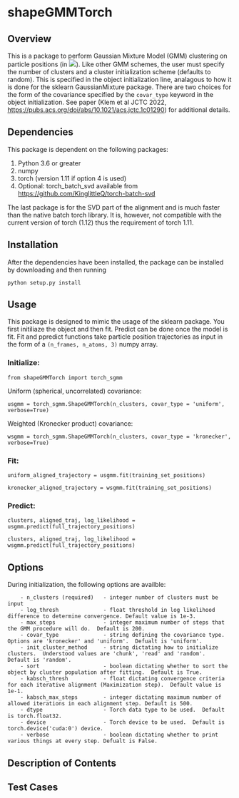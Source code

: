 # shapeGMMTorch

## Overview

This is a package to perform Gaussian Mixture Model (GMM) clustering on particle positions (in <img src="https://render.githubusercontent.com/render/math?math=\mathbb{R}^3">). Like other GMM schemes, the user must specify the number of clusters and a cluster initialization scheme (defaults to random).  This is specified in the object initialization line, analagous to how it is done for the sklearn GaussianMixture package.  There are two choices for the form of the covariance  specified by the `covar_type` keyword in the object initialization.  See paper (Klem et al JCTC 2022, https://pubs.acs.org/doi/abs/10.1021/acs.jctc.1c01290) for additional details.

## Dependencies

This package is dependent on the following packages:

1. Python 3.6 or greater
2. numpy
3. torch (version 1.11 if option 4 is used)
4. Optional: torch_batch_svd available from https://github.com/KinglittleQ/torch-batch-svd

The last package is for the SVD part of the alignment and is much faster than the native batch torch library.  It is, however, not compatible with the current version of torch (1.12) thus the requirement of torch 1.11.

## Installation

After the dependencies have been installed, the package can be installed by downloading and then running

`python setup.py install`

## Usage 

This package is designed to mimic the usage of the sklearn package.  You first initiliaze the object and then fit.  Predict can be done once the model is fit.  Fit and ppredict functions take particle position trajectories as input in the form of a `(n_frames, n_atoms, 3)` numpy array.

### Initialize:

`from shapeGMMTorch import torch_sgmm`

Uniform (spherical, uncorrelated) covariance:

`usgmm = torch_sgmm.ShapeGMMTorch(n_clusters, covar_type = 'uniform', verbose=True)`

Weighted (Kronecker product) covariance:

`wsgmm = torch_sgmm.ShapeGMMTorch(n_clusters, covar_type = 'kronecker', verbose=True)`

### Fit:

`uniform_aligned_trajectory = usgmm.fit(training_set_positions)`

`kronecker_aligned_trajectory = wsgmm.fit(training_set_positions)`

### Predict:


`clusters, aligned_traj, log_likelihood = usgmm.predict(full_trajectory_positions)`

`clusters, aligned_traj, log_likelihood = wsgmm.predict(full_trajectory_positions)`

## Options

During initialization, the following options are availble:

        - n_clusters (required)   - integer number of clusters must be input
        - log_thresh              - float threshold in log likelihood difference to determine convergence. Default value is 1e-3.
        - max_steps               - integer maximum number of steps that the GMM procedure will do.  Default is 200.
        - covar_type              - string defining the covariance type.  Options are 'kronecker' and 'uniform'.  Defualt is 'uniform'.
        - init_cluster_method     - string dictating how to initialize clusters.  Understood values are 'chunk', 'read' and 'random'.  Default is 'random'.
        - sort                    - boolean dictating whether to sort the object by cluster population after fitting.  Default is True.
        - kabsch_thresh           - float dictating convergence criteria for each iterative alignment (Maximization step).  Default value is 1e-1.
        - kabsch_max_steps        - integer dictating maximum number of allowed iterations in each alignment step. Default is 500.
        - dtype                   - Torch data type to be used.  Default is torch.float32.
        - device                  - Torch device to be used.  Default is torch.device('cuda:0') device.
        - verbose                 - boolean dictating whether to print various things at every step. Defualt is False.

## Description of Contents

## Test Cases

